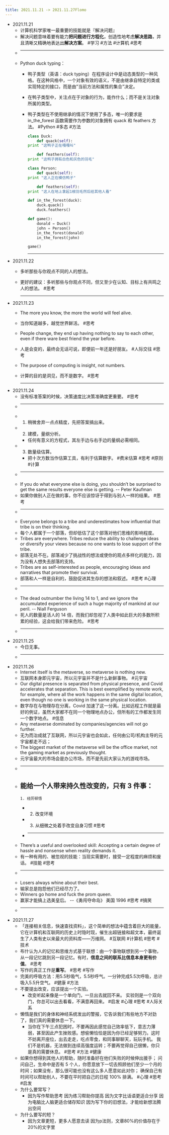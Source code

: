 ```yaml
---
title: 2021.11.21 -> 2021.11.27Flomo
---
```


- 2021.11.21
	- 计算机科学家唯一最重要的技能就是『解决问题』
	- 解决问题意味着要有能力**把问题进行方程化**，创造性地考虑**解决思路**，并且清晰又精确地表达出**解决方案**。 #学习 #方法 #计算机 #思考
	-
	  ---
	- Python duck typing：
		- 鸭子类型（英语：duck typing）在程序设计中是动态类型的一种风格。在这种风格中，一个对象有效的语义，不是由继承自特定的类或实现特定的接口，而是由"当前方法和属性的集合"决定。
		- 在鸭子类型中，关注点在于对象的行为，能作什么；而不是关注对象所属的类型。
		- 鸭子类型在不使用继承的情况下使用了多态，唯一的要求是 in_the_forest 函数需要作为参数的对象拥有 quack 和 feathers 方法。 #Python #多态 #方法
		  
		  ```python
		  class Duck:
		      def quack(self):
		  print "这鸭子正在嘎嘎叫"
		  
		      def feathers(self):
		  print "这鸭子拥有白色和灰色的羽毛"
		  
		  class Person:
		      def quack(self):
		  print "这人正在模仿鸭子"
		  
		      def feathers(self):
		  print "这人在地上拿起1根羽毛然后给其他人看"
		  
		  def in_the_forest(duck):
		      duck.quack()
		      duck.feathers()
		  
		  def game():
		      donald = Duck()
		      john = Person()
		      in_the_forest(donald)
		      in_the_forest(john)
		  
		  game()
		  ```
		  
		  ---
- 2021.11.22
	- 多听那些与你观点不同的人的想法。
	- 更好的建议：多听那些与你观点不同，但又至少在认知、目标上有共鸣之人的想法。 #思考
	  
	  ---
- 2021.11.23
	- The more you know, the more the world will feel alive.
	- 当你知道越多，越觉世界鲜活。 #思考
	- People change, they end up having nothing to say to each other, even if there ware best friend the year before.
	- 人是会变的，最终会无话可说，即便前一年还是好朋友。 #人际交往 #思考
	- The purpose of computing is insight, not numbers.
	- 计算的目的是洞见，而不是数字。 #思考
	  
	  ---
- 2021.11.24
	- 没有标准答案的时候，决策速度比决策准确度更重要。 #思考
	-
	  ---
	-
	  1. 稍微舍弃一点点精度，先把答案搞出来。
	-
	  2. 建模，量纲分析。
		- 任何有意义的方程式，其左手边与右手边的量纲必需相同。
	-
	  3. 数量级估算。
		- 把十次方数当作估算工具，有利于估算数字。 #费米估算 #思考 #原则 #计算
	-
	  ---
	- If you do what everyone else is doing, you shouldn’t be surprised to get the same results everyone else is getting. -- Peter Kaufman
	- 如果你做别人正在做的事，你不应该惊讶于得到与别人一样的结果。 #思考
	-
	  ---
	- Everyone belongs to a tribe and underestimates how influential that tribe is on their thinking.
	- 每个人都属于一个部落，但却低估了这个部落对他们思维的影响程度。
	- Tribes are everywhere. Tribes reduce the ability to challenge ideas or diversify your views because no one wants to lose support of the tribe.
	- 部落无处不在。部落减少了挑战性的想法或使你的观点多样化的能力，因为没有人想失去部落的支持。
	- Tribes are as self-interested as people, encouraging ideas and narratives that promote their survival.
	- 部落和人一样是自利的，鼓励促进其生存的想法和叙述。 #思考 #心理
	-
	  ---
	- The dead outnumber the living 14 to 1, and we ignore the accumulated experience of such a huge majority of mankind at our peril. -- Niall Ferguson
	- 死人的数量是活人的 14 倍，而我们却忽视了人类中如此巨大的多数所积累的经验，这会给我们带来危险。 #思考
	-
	  ---
- 2021.11.25
	- 今日无事。
	-
	  ---
- 2021.11.26
	- Internet itself is the metaverse, so metaverse is nothing new.
	- 互联网本身即元宇宙，所以元宇宙并不是什么新鲜事物。 #元宇宙
	- Our digital presence is separated from physical presence, and Covid accelerates that separation. This is best exemplified by remote work, for example, where all the work happens in the same digital location, even though no one is working in the same physical location.
	- 数字存在与物理存在分离，Covid 加速了这一分离。比如远程工作就是最好的例证，虽然大家都不在同一个物理地点办公，但所有的工作都发生同一个数字地点。 #信息
	- Any metaverse dominated by companies/agencies will not go further.
	- 无为而治成就了互联网，所以元宇宙也会如此，任何由公司/机构主导的元宇宙都走不远；
	- The biggest market of the metaverse will be the office market, not the gaming market as previously thought.
	- 元宇宙最大的市场会是办公市场，而不是先前大家认为的游戏市场。
	-
	  ---
	- 能给一个人带来持久性改变的，只有 3 件事：
		-
		  1. 经历顿悟
		-
		  2. 改变环境
		-
		  3. 从细微之处着手改变自身习惯 #思考
		-
		  ---
	- There’s a useful and overlooked skill: Accepting a certain degree of hassle and nonsense when reality demands it.
	- 有一种有用的、被忽视的技能：当现实需要时，接受一定程度的麻烦和废话。 #技能 #思考
	-
	  ---
	- Losers always whine about their best.
	- 输家总是抱怨他们已经尽力了。
	- Winners go home and fuck the prom queen.
	- 赢家才能搞上选美皇后。 --《勇闯夺命岛》 美国 1996 #思考 #搞笑
	-
	  ---
- 2021.11.27
	- 「连接相关信息，快速查找资料」，这个简单的想法中蕴含着巨大的能量，它在计算机和互联网的历史上时隐时现，催生出超链接和超文本，最终诞生了人类有史以来最大的资料库——万维网。 #互联网 #计算机 #思考 #技术
	- 布什认为人的记忆和思维方式基于联想：由一个事物联想到另一个事物，从一段记忆跳到另一段记忆。有时，**信息之间的联系比信息本身更有价值**。 #思考
	- 写作的真正工作是**重写**。 #思考 #写作
	- 完美的呼吸方法：用5.5秒吸气，5.5秒呼气。一分钟完成5.5次呼吸，总计吸入5.5升空气。 #健康 #方法
	- 不要提出改变，应该提出一个实验。
		- 改变听起来像是一个单向门，一旦出去就回不来。
		  实验则是一个双向门，你总可以出去看看，不满意再回来。 #启发 #心理 #思考 #人际关系
	- 懒惰是我们的身体和神经系统发出的警报，它告诉我们有些地方不对劲了，我们真的需要休息一下。
		- 当你在下午三点犯困时，不要再因此感觉自己效率低下，意志力薄弱，甚至因此产生挫败感。想偷懒恰恰是因为你已经足够努力。这时不妨离开座位，出去走走，吃点零食，和同事聊聊天，玩玩手机。
		  我们不是机器，无法做到连续高强度运转；不要再觉得自己很懒，你只是真的需要休息。 #思考 #方法 #健康
	- 如果你想得到其他人的帮助，随时准备好在他们失败的时候伸出援手；
	  问问自己，生命中是否有 5 个人，你愿意放下一切去照顾他们至少一个月的时间；如果没有，那么很可能也没有这么多人愿意如此对你；
	  确保自己有时间可以帮助别人，不要在平时把自己的日程 100% 排满。 #心理 #思考 #启发
	- 为什么要常写？
		- 因为写作帮助思考
		  因为练习帮助你提高
		  因为文字比话语更适合分享
		  因为电脑比人脑更适合储存知识
		  因为写下你的旧想法，才能给新想法腾出空间
	- 为什么要写的短？
		- 因为文章更短，更多人愿意去读
		  因为p法则，文章80%的价值存在于20%的文字里